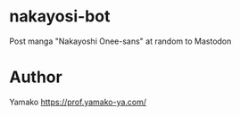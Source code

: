 # nakayosi-bot
Post manga "Nakayoshi Onee-sans" at random to Mastodon 

# Author
Yamako https://prof.yamako-ya.com/
